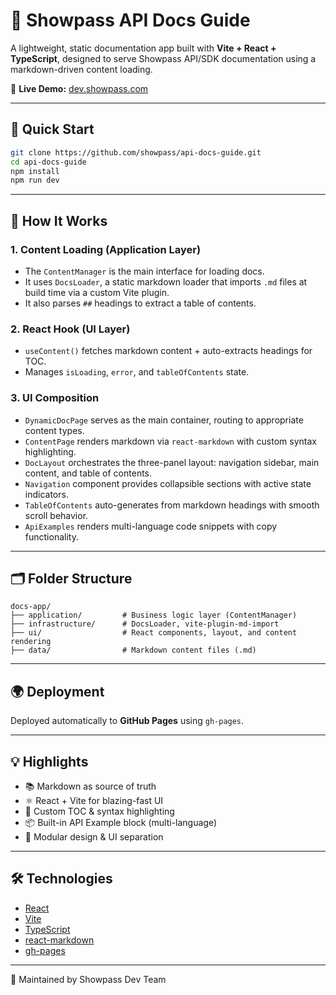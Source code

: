 # 📘 Showpass API Docs Guide

A lightweight, static documentation app built with **Vite + React + TypeScript**, designed to serve Showpass API/SDK documentation using a markdown-driven content loading.

🔗 **Live Demo:** [dev.showpass.com](https://dev.showpass.com/)

---

## 🚀 Quick Start

```sh
git clone https://github.com/showpass/api-docs-guide.git
cd api-docs-guide
npm install
npm run dev
```

---

## 🧠 How It Works

### 1. **Content Loading (Application Layer)**
- The `ContentManager` is the main interface for loading docs.
- It uses `DocsLoader`, a static markdown loader that imports `.md` files at build time via a custom Vite plugin.
- It also parses `##` headings to extract a table of contents.

### 2. **React Hook (UI Layer)**
- `useContent()` fetches markdown content + auto-extracts headings for TOC.
- Manages `isLoading`, `error`, and `tableOfContents` state.

### 3. **UI Composition**
- `DynamicDocPage` serves as the main container, routing to appropriate content types.
- `ContentPage` renders markdown via `react-markdown` with custom syntax highlighting.
- `DocLayout` orchestrates the three-panel layout: navigation sidebar, main content, and table of contents.
- `Navigation` component provides collapsible sections with active state indicators.
- `TableOfContents` auto-generates from markdown headings with smooth scroll behavior.
- `ApiExamples` renders multi-language code snippets with copy functionality.

---

## 🗂 Folder Structure

```
docs-app/
├── application/         # Business logic layer (ContentManager)
├── infrastructure/      # DocsLoader, vite-plugin-md-import
├── ui/                  # React components, layout, and content rendering
├── data/                # Markdown content files (.md)
```

---

## 🌍 Deployment

Deployed automatically to **GitHub Pages** using `gh-pages`.

---

## 💡 Highlights

- 📚 Markdown as source of truth
- ⚛️ React + Vite for blazing-fast UI
- 📜 Custom TOC & syntax highlighting
- 📦️ Built-in API Example block (multi-language)
- 🧼 Modular design & UI separation

---

## 🛠 Technologies

- [React](https://reactjs.org/)
- [Vite](https://vitejs.dev/)
- [TypeScript](https://www.typescriptlang.org/)
- [react-markdown](https://github.com/remarkjs/react-markdown)
- [gh-pages](https://github.com/tschaub/gh-pages)

---

👥 Maintained by Showpass Dev Team
